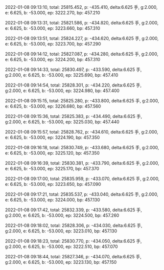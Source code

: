 2022-01-08 09:13:10, total: 25815.452, p: -435.410, delta:6.625 手, g:2.000, e: 6.625, b: -53.000, ep: 3222.270, bp: 457.210

2022-01-08 09:13:31, total: 25821.586, p: -434.820, delta:6.625 手, g:2.000, e: 6.625, b: -53.000, ep: 3223.660, bp: 457.310

2022-01-08 09:13:51, total: 25824.227, p: -434.620, delta:6.625 手, g:2.000, e: 6.625, b: -53.000, ep: 3223.700, bp: 457.290

2022-01-08 09:14:12, total: 25827.087, p: -434.280, delta:6.625 手, g:2.000, e: 6.625, b: -53.000, ep: 3224.200, bp: 457.310

2022-01-08 09:14:33, total: 25830.497, p: -433.590, delta:6.625 手, g:2.000, e: 6.625, b: -53.000, ep: 3225.690, bp: 457.410

2022-01-08 09:14:54, total: 25828.301, p: -434.220, delta:6.625 手, g:2.000, e: 6.625, b: -53.000, ep: 3224.980, bp: 457.400

2022-01-08 09:15:15, total: 25825.280, p: -433.800, delta:6.625 手, g:2.000, e: 6.625, b: -53.000, ep: 3226.680, bp: 457.560

2022-01-08 09:15:36, total: 25825.383, p: -434.490, delta:6.625 手, g:2.000, e: 6.625, b: -53.000, ep: 3225.030, bp: 457.440

2022-01-08 09:15:57, total: 25828.762, p: -434.610, delta:6.625 手, g:2.000, e: 6.625, b: -53.000, ep: 3224.190, bp: 457.350

2022-01-08 09:16:18, total: 25830.749, p: -433.680, delta:6.625 手, g:2.000, e: 6.625, b: -53.000, ep: 3225.120, bp: 457.350

2022-01-08 09:16:39, total: 25830.381, p: -433.790, delta:6.625 手, g:2.000, e: 6.625, b: -53.000, ep: 3225.170, bp: 457.370

2022-01-08 09:17:00, total: 25835.959, p: -433.070, delta:6.625 手, g:2.000, e: 6.625, b: -53.000, ep: 3223.650, bp: 457.090

2022-01-08 09:17:21, total: 25835.537, p: -433.040, delta:6.625 手, g:2.000, e: 6.625, b: -53.000, ep: 3224.000, bp: 457.130

2022-01-08 09:17:42, total: 25832.339, p: -433.580, delta:6.625 手, g:2.000, e: 6.625, b: -53.000, ep: 3224.500, bp: 457.260

2022-01-08 09:18:02, total: 25828.306, p: -434.030, delta:6.625 手, g:2.000, e: 6.625, b: -53.000, ep: 3223.010, bp: 457.130

2022-01-08 09:18:23, total: 25830.770, p: -434.050, delta:6.625 手, g:2.000, e: 6.625, b: -53.000, ep: 3222.510, bp: 457.070

2022-01-08 09:18:44, total: 25827.346, p: -434.070, delta:6.625 手, g:2.000, e: 6.625, b: -53.000, ep: 3223.130, bp: 457.150